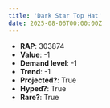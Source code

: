 ```yaml
---
title: 'Dark Star Top Hat'
date: 2025-08-06T00:00:00Z
---
```

- **RAP**: 303874
- **Value**: -1
- **Demand level**: -1
- **Trend**: -1
- **Projected?**: True
- **Hyped?**: True
- **Rare?**: True
